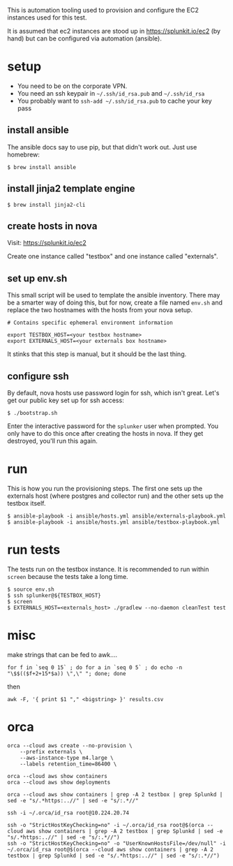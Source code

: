 This is automation tooling used to provision and configure 
the EC2 instances used for this test.

It is assumed that ec2 instances are stood up in https://splunkit.io/ec2 (by hand)
but can be configured via automation (ansible).

# setup

* You need to be on the corporate VPN.
* You need an ssh keypair in `~/.ssh/id_rsa.pub` and `~/.ssh/id_rsa`
* You probably want to `ssh-add ~/.ssh/id_rsa.pub` to cache your key pass

## install ansible

The ansible docs say to use pip, but that didn't work out. Just use homebrew:
```
$ brew install ansible
```

## install jinja2 template engine

```
$ brew install jinja2-cli
```

## create hosts in nova

Visit: https://splunkit.io/ec2

Create one instance called "testbox" and one instance called "externals". 

## set up env.sh

This small script will be used to template the ansible inventory.
There may be a smarter way of doing this, but for now, create a file
named `env.sh` and replace the two hostnames with the hosts
from your nova setup.

```
# Contains specific ephemeral environment information

export TESTBOX_HOST=<your testbox hostname>
export EXTERNALS_HOST=<your externals box hostname>
```

It stinks that this step is manual, but it should be the last thing.

## configure ssh

By default, nova hosts use password login for ssh, which isn't great.
Let's get our public key set up for ssh access:

```
$ ./bootstrap.sh
```

Enter the interactive password for the `splunker` user when prompted.
You only have to do this once after creating the hosts in nova.
If they get destroyed, you'll run this again.

# run

This is how you run the provisioning steps. The first one sets up the
externals host (where postgres and collector run) and the other
sets up the testbox itself.

```
$ ansible-playbook -i ansible/hosts.yml ansible/externals-playbook.yml
$ ansible-playbook -i ansible/hosts.yml ansible/testbox-playbook.yml
```

# run tests

The tests run on the testbox instance. It is recommended to run within `screen`
because the tests take a long time.

```
$ source env.sh
$ ssh splunker@${TESTBOX_HOST}
$ screen 
$ EXTERNALS_HOST=<externals_host> ./gradlew --no-daemon cleanTest test
```

# misc

make strings that can be fed to awk....
```
for f in `seq 0 15` ; do for a in `seq 0 5` ; do echo -n "\$$(($f+2+15*$a)) \",\" "; done; done
```

then 
```
awk -F, '{ print $1 "," <bigstring> }' results.csv
```


# orca

```
orca --cloud aws create --no-provision \
    --prefix externals \
    --aws-instance-type m4.large \
    --labels retention_time=86400 \ 

orca --cloud aws show containers
orca --cloud aws show deployments
 
orca --cloud aws show containers | grep -A 2 testbox | grep Splunkd | sed -e "s/.*https:..//" | sed -e "s/:.*//"
 
ssh -i ~/.orca/id_rsa root@10.224.20.74

ssh -o "StrictHostKeyChecking=no" -i ~/.orca/id_rsa root@$(orca --cloud aws show containers | grep -A 2 testbox | grep Splunkd | sed -e "s/.*https:..//" | sed -e "s/:.*//")
ssh -o "StrictHostKeyChecking=no" -o "UserKnownHostsFile=/dev/null" -i ~/.orca/id_rsa root@$(orca --cloud aws show containers | grep -A 2 testbox | grep Splunkd | sed -e "s/.*https:..//" | sed -e "s/:.*//")
```